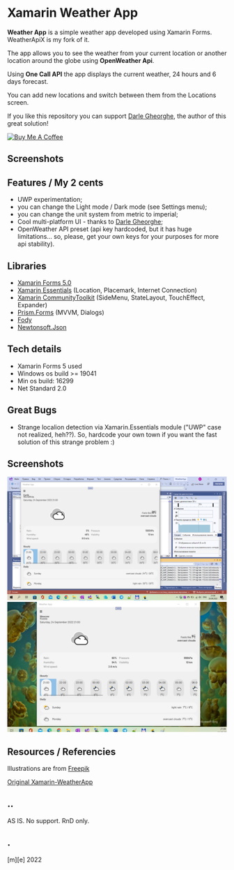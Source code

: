 # Xamarin Weather App

**Weather App** is a simple weather app developed using Xamarin Forms. WeatherApiX is my fork of it.

The app allows you to see the weather from your current location or another location around the globe using **OpenWeather Api**. 

Using **One Call API** the app displays the current weather, 24 hours and 6 days forecast. 

You can add new locations and switch between them from the Locations screen. 

If you like this repository you can support [Darle Gheorghe](https://github.com/gheorghedarle), the author of this great solution!

<a href="https://www.buymeacoffee.com/gheorghedarle" target="_blank"><img src="https://www.buymeacoffee.com/assets/img/guidelines/download-assets-sm-1.svg" alt="Buy Me A Coffee" width="175"></a>

## Screenshots

## Features / My 2 cents
- UWP experimentation;
- you can change the Light mode / Dark mode (see Settings menu);
- you can change the unit system from metric to imperial;
- Cool multi-platform UI - thanks to [Darle Gheorghe](https://github.com/gheorghedarle);
- OpenWeather API preset (api key hardcoded, but it has huge limitations... so, please, get your own keys for your purposes for more api stability).

## Libraries

- [Xamarin Forms 5.0](https://github.com/xamarin/Xamarin.Forms)
- [Xamarin Essentials](https://github.com/xamarin/Essentials) (Location, Placemark, Internet Connection) 
- [Xamarin CommunityToolkit](https://github.com/xamarin/XamarinCommunityToolkit) (SideMenu, StateLayout, TouchEffect, Expander)
- [Prism.Forms](https://github.com/PrismLibrary/Prism) (MVVM, Dialogs)
- [Fody](https://github.com/Fody/Fody)
- [Newtonsoft.Json](https://github.com/JamesNK/Newtonsoft.Json)

## Tech details

- Xamarin Forms 5 used
- Windows os build >= 19041
- Min os build: 16299
- Net Standard 2.0

## Great Bugs 
- Strange localion detection via Xamarin.Essentials module ("UWP" case not realized, heh??). So, hardcode your own town if you want the fast solution of this strange problem :)

## Screenshots
<p float="left">
  <img src="Images/shot1.png" width="800">
  <img src="Images/shot2.png" width="800"> 
</p>

## Resources / Referencies

Illustrations are from [Freepik](https://www.freepik.com/)

[Original Xamarin-WeatherApp](https://github.com/gheorghedarle/Xamarin-WeatherApp/) 

## ..

AS IS. No support. RnD only.

## .

[m][e] 2022

